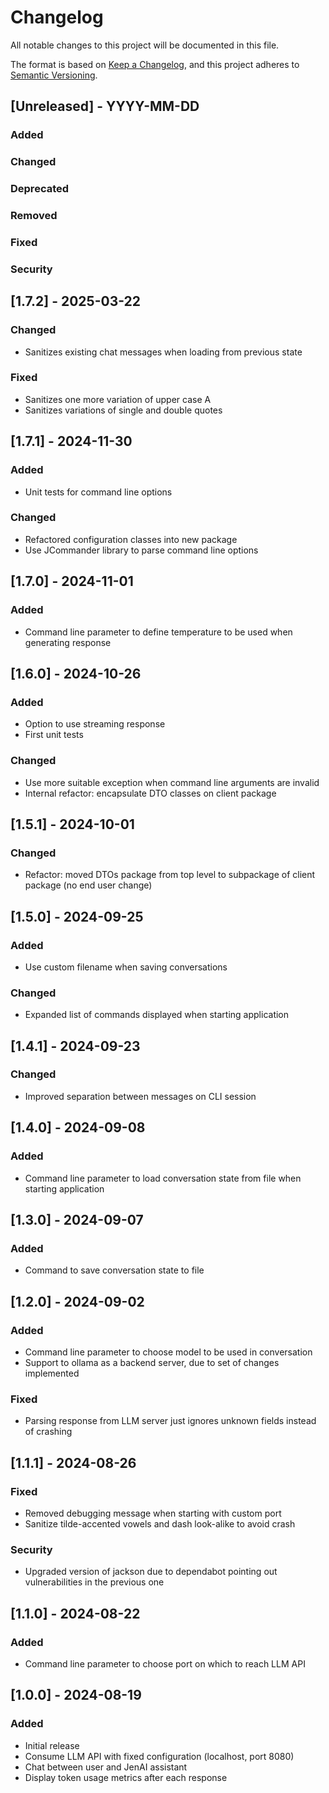 # Changelog

All notable changes to this project will be documented in this file.

The format is based on [Keep a Changelog](https://keepachangelog.com/en/1.1.0/),
and this project adheres to [Semantic Versioning](https://semver.org/spec/v2.0.0.html).

## [Unreleased] - YYYY-MM-DD

### Added

### Changed

### Deprecated

### Removed

### Fixed

### Security


## [1.7.2] - 2025-03-22

### Changed

- Sanitizes existing chat messages when loading from previous state

### Fixed

- Sanitizes one more variation of upper case A
- Sanitizes variations of single and double quotes


## [1.7.1] - 2024-11-30

### Added

- Unit tests for command line options

### Changed

- Refactored configuration classes into new package
- Use JCommander library to parse command line options


## [1.7.0] - 2024-11-01

### Added

- Command line parameter to define temperature to be used when generating response


## [1.6.0] - 2024-10-26

### Added

- Option to use streaming response
- First unit tests

### Changed

- Use more suitable exception when command line arguments are invalid
- Internal refactor: encapsulate DTO classes on client package


## [1.5.1] - 2024-10-01

### Changed

- Refactor: moved DTOs package from top level to subpackage of client package (no end user change)


## [1.5.0] - 2024-09-25

### Added

- Use custom filename when saving conversations

### Changed

- Expanded list of commands displayed when starting application


## [1.4.1] - 2024-09-23

### Changed

- Improved separation between messages on CLI session


## [1.4.0] - 2024-09-08

### Added

- Command line parameter to load conversation state from file when starting application


## [1.3.0] - 2024-09-07

### Added

- Command to save conversation state to file


## [1.2.0] - 2024-09-02

### Added

- Command line parameter to choose model to be used in conversation
- Support to ollama as a backend server, due to set of changes implemented

### Fixed

- Parsing response from LLM server just ignores unknown fields instead of crashing


## [1.1.1] - 2024-08-26

### Fixed

- Removed debugging message when starting with custom port
- Sanitize tilde-accented vowels and dash look-alike to avoid crash

### Security

- Upgraded version of jackson due to dependabot pointing out vulnerabilities in the previous one


## [1.1.0] - 2024-08-22

### Added

- Command line parameter to choose port on which to reach LLM API


## [1.0.0] - 2024-08-19

### Added

- Initial release
- Consume LLM API with fixed configuration (localhost, port 8080)
- Chat between user and JenAI assistant
- Display token usage metrics after each response


